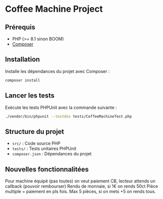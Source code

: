 # Coffee Machine Project

## Prérequis

- PHP (>= 8.1 sinon BOOM)
- [Composer](https://getcomposer.org/)

## Installation

Installe les dépendances du projet avec Composer :

```bash
composer install
```

## Lancer les tests

Exécute les tests PHPUnit avec la commande suivante :

```bash
./vendor/bin/phpunit --testdox tests/CoffeeMachineTest.php
```

## Structure du projet

- `src/` : Code source PHP
- `tests/` : Tests unitaires PHPUnit
- `composer.json` : Dépendances du projet

## Nouvelles fonctionnalitées
Pour machine équipé (pas toutes) on veut paiement CB, lecteur attends un callback (pouvoir rembourser)
Rendu de monnaie, si 1€ on rends 50ct
Pièce multiple = paiement en pls fois. Max 5 pièces, si on mets +5 on rends tous.

